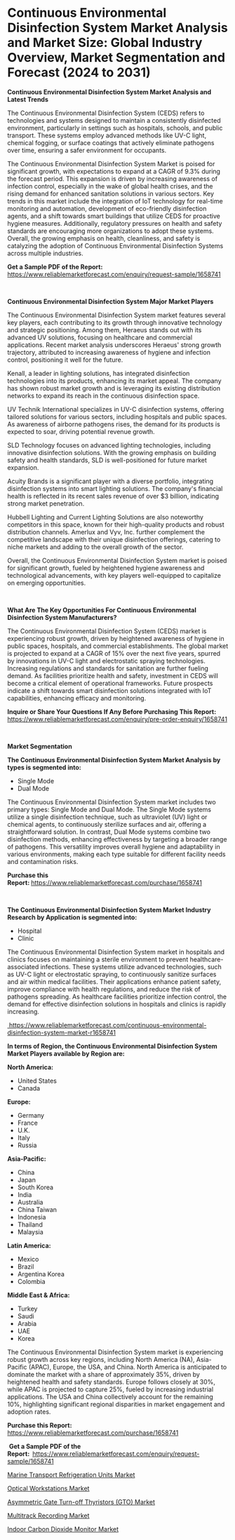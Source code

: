 <p><h1>Continuous Environmental Disinfection System Market Analysis and Market Size: Global Industry Overview, Market Segmentation and Forecast (2024 to 2031)</h1></p><p><strong>Continuous Environmental Disinfection System Market Analysis and Latest Trends</strong></p>
<p><p>The Continuous Environmental Disinfection System (CEDS) refers to technologies and systems designed to maintain a consistently disinfected environment, particularly in settings such as hospitals, schools, and public transport. These systems employ advanced methods like UV-C light, chemical fogging, or surface coatings that actively eliminate pathogens over time, ensuring a safer environment for occupants.</p><p>The Continuous Environmental Disinfection System Market is poised for significant growth, with expectations to expand at a CAGR of 9.3% during the forecast period. This expansion is driven by increasing awareness of infection control, especially in the wake of global health crises, and the rising demand for enhanced sanitation solutions in various sectors. Key trends in this market include the integration of IoT technology for real-time monitoring and automation, development of eco-friendly disinfection agents, and a shift towards smart buildings that utilize CEDS for proactive hygiene measures. Additionally, regulatory pressures on health and safety standards are encouraging more organizations to adopt these systems. Overall, the growing emphasis on health, cleanliness, and safety is catalyzing the adoption of Continuous Environmental Disinfection Systems across multiple industries.</p></p>
<p><strong>Get a Sample PDF of the Report:&nbsp;</strong> <a href="https://www.reliablemarketforecast.com/enquiry/request-sample/1658741?utm_campaign=1117&utm_medium=2&utm_source=Github&utm_content=ia&utm_term=29102024&utm_id=continuous-environmental-disinfection-system">https://www.reliablemarketforecast.com/enquiry/request-sample/1658741</a></p>
<p>&nbsp;</p>
<p><strong>Continuous Environmental Disinfection System Major Market Players</strong></p>
<p><p>The Continuous Environmental Disinfection System market features several key players, each contributing to its growth through innovative technology and strategic positioning. Among them, Heraeus stands out with its advanced UV solutions, focusing on healthcare and commercial applications. Recent market analysis underscores Heraeus' strong growth trajectory, attributed to increasing awareness of hygiene and infection control, positioning it well for the future.</p><p>Kenall, a leader in lighting solutions, has integrated disinfection technologies into its products, enhancing its market appeal. The company has shown robust market growth and is leveraging its existing distribution networks to expand its reach in the continuous disinfection space.</p><p>UV Technik International specializes in UV-C disinfection systems, offering tailored solutions for various sectors, including hospitals and public spaces. As awareness of airborne pathogens rises, the demand for its products is expected to soar, driving potential revenue growth.</p><p>SLD Technology focuses on advanced lighting technologies, including innovative disinfection solutions. With the growing emphasis on building safety and health standards, SLD is well-positioned for future market expansion.</p><p>Acuity Brands is a significant player with a diverse portfolio, integrating disinfection systems into smart lighting solutions. The company's financial health is reflected in its recent sales revenue of over $3 billion, indicating strong market penetration.</p><p>Hubbell Lighting and Current Lighting Solutions are also noteworthy competitors in this space, known for their high-quality products and robust distribution channels. Amerlux and Vyv, Inc. further complement the competitive landscape with their unique disinfection offerings, catering to niche markets and adding to the overall growth of the sector.</p><p>Overall, the Continuous Environmental Disinfection System market is poised for significant growth, fueled by heightened hygiene awareness and technological advancements, with key players well-equipped to capitalize on emerging opportunities.</p></p>
<p>&nbsp;</p>
<p><strong>What Are The Key Opportunities For Continuous Environmental Disinfection System Manufacturers?</strong></p>
<p><p>The Continuous Environmental Disinfection System (CEDS) market is experiencing robust growth, driven by heightened awareness of hygiene in public spaces, hospitals, and commercial establishments. The global market is projected to expand at a CAGR of 15% over the next five years, spurred by innovations in UV-C light and electrostatic spraying technologies. Increasing regulations and standards for sanitation are further fueling demand. As facilities prioritize health and safety, investment in CEDS will become a critical element of operational frameworks. Future prospects indicate a shift towards smart disinfection solutions integrated with IoT capabilities, enhancing efficacy and monitoring.</p></p>
<p><strong>Inquire or Share Your Questions If Any Before Purchasing This Report:</strong> <a href="https://www.reliablemarketforecast.com/enquiry/pre-order-enquiry/1658741?utm_campaign=1117&utm_medium=2&utm_source=Github&utm_content=ia&utm_term=29102024&utm_id=continuous-environmental-disinfection-system">https://www.reliablemarketforecast.com/enquiry/pre-order-enquiry/1658741</a></p>
<p>&nbsp;</p>
<p><strong>Market Segmentation</strong></p>
<p><strong>The Continuous Environmental Disinfection System Market Analysis by types is segmented into:</strong></p>
<p><ul><li>Single Mode</li><li>Dual Mode</li></ul></p>
<p><p>The Continuous Environmental Disinfection System market includes two primary types: Single Mode and Dual Mode. The Single Mode systems utilize a single disinfection technique, such as ultraviolet (UV) light or chemical agents, to continuously sterilize surfaces and air, offering a straightforward solution. In contrast, Dual Mode systems combine two disinfection methods, enhancing effectiveness by targeting a broader range of pathogens. This versatility improves overall hygiene and adaptability in various environments, making each type suitable for different facility needs and contamination risks.</p></p>
<p><strong>Purchase this Report:&nbsp;</strong><a href="https://www.reliablemarketforecast.com/purchase/1658741?utm_campaign=1117&utm_medium=2&utm_source=Github&utm_content=ia&utm_term=29102024&utm_id=continuous-environmental-disinfection-system">https://www.reliablemarketforecast.com/purchase/1658741</a></p>
<p>&nbsp;</p>
<p><strong>The Continuous Environmental Disinfection System Market Industry Research by Application is segmented into:</strong></p>
<p><ul><li>Hospital</li><li>Clinic</li></ul></p>
<p><p>The Continuous Environmental Disinfection System market in hospitals and clinics focuses on maintaining a sterile environment to prevent healthcare-associated infections. These systems utilize advanced technologies, such as UV-C light or electrostatic spraying, to continuously sanitize surfaces and air within medical facilities. Their applications enhance patient safety, improve compliance with health regulations, and reduce the risk of pathogens spreading. As healthcare facilities prioritize infection control, the demand for effective disinfection solutions in hospitals and clinics is rapidly increasing.</p></p>
<p><a href="https://www.reliablemarketforecast.com/continuous-environmental-disinfection-system-market-r1658741?utm_campaign=1117&utm_medium=2&utm_source=Github&utm_content=ia&utm_term=29102024&utm_id=continuous-environmental-disinfection-system">&nbsp;https://www.reliablemarketforecast.com/continuous-environmental-disinfection-system-market-r1658741</a></p>
<p><strong>In terms of Region, the Continuous Environmental Disinfection System Market Players available by Region are:</strong></p>
<p>
    <p> <strong> North America: </strong>
        <ul>
            <li>United States</li>
            <li>Canada</li>
        </ul>
        </p> 
    <p> <strong> Europe: </strong>
        <ul>
            <li>Germany</li>
            <li>France</li>
            <li>U.K.</li>
            <li>Italy</li>
            <li>Russia</li>
        </ul>
        </p> 
    <p> <strong> Asia-Pacific: </strong>
        <ul>
            <li>China</li>
            <li>Japan</li>
            <li>South Korea</li>
            <li>India</li>
            <li>Australia</li>
            <li>China Taiwan</li>
            <li>Indonesia</li>
            <li>Thailand</li>
            <li>Malaysia</li>
        </ul>
        </p> 
    <p> <strong> Latin America: </strong>
        <ul>
            <li>Mexico</li>
            <li>Brazil</li>
            <li>Argentina Korea</li>
            <li>Colombia</li>
        </ul>
        </p> 
    <p> <strong> Middle East & Africa: </strong>
        <ul>
            <li>Turkey</li>
            <li>Saudi</li>
            <li>Arabia</li>
            <li>UAE</li>
            <li>Korea</li>
        </ul>
    </p>
    </p>
<p><p>The Continuous Environmental Disinfection System market is experiencing robust growth across key regions, including North America (NA), Asia-Pacific (APAC), Europe, the USA, and China. North America is anticipated to dominate the market with a share of approximately 35%, driven by heightened health and safety standards. Europe follows closely at 30%, while APAC is projected to capture 25%, fueled by increasing industrial applications. The USA and China collectively account for the remaining 10%, highlighting significant regional disparities in market engagement and adoption rates.</p></p>
<p><strong>Purchase this Report: </strong><a href="https://www.reliablemarketforecast.com/purchase/1658741?utm_campaign=1117&utm_medium=2&utm_source=Github&utm_content=ia&utm_term=29102024&utm_id=continuous-environmental-disinfection-system">https://www.reliablemarketforecast.com/purchase/1658741</a></p>
<p>&nbsp;<strong>Get a Sample PDF of the Report:&nbsp;&nbsp;</strong><a href="https://www.reliablemarketforecast.com/enquiry/request-sample/1658741?utm_campaign=1117&utm_medium=2&utm_source=Github&utm_content=ia&utm_term=29102024&utm_id=continuous-environmental-disinfection-system">https://www.reliablemarketforecast.com/enquiry/request-sample/1658741</a></p>
<p><strong></strong></p>
<p><p><a href="https://github.com/rieuydbalon3b/Market-Research-Report-List-1/blob/main/marine-transport-refrigeration-units-market.md?utm_campaign=1117&utm_medium=2&utm_source=Github&utm_content=ia&utm_term=29102024&utm_id=continuous-environmental-disinfection-system">Marine Transport Refrigeration Units Market</a></p><p><a href="https://issuu.com/reportprime-2/docs/optical-workstations-market-size-20_9ffe3b42c878d0?utm_campaign=1117&utm_medium=2&utm_source=Github&utm_content=ia&utm_term=29102024&utm_id=continuous-environmental-disinfection-system">Optical Workstations Market</a></p><p><a href="https://github.com/cairotmbrowne3cq/Market-Research-Report-List-1/blob/main/asymmetric-gate-turn-off-thyristors-gto-market.md?utm_campaign=1117&utm_medium=2&utm_source=Github&utm_content=ia&utm_term=29102024&utm_id=continuous-environmental-disinfection-system">Asymmetric Gate Turn-off Thyristors (GTO) Market</a></p><p><a href="https://www.linkedin.com/pulse/multitrack-recording-market-global-share-ranking-overall-sales-r20qf?utm_campaign=1117&utm_medium=2&utm_source=Github&utm_content=ia&utm_term=29102024&utm_id=continuous-environmental-disinfection-system">Multitrack Recording Market</a></p><p><a href="https://issuu.com/reportprime-2/docs/indoor-carbon-dioxide-monitor-marke_5405252a8a2dc1?utm_campaign=1117&utm_medium=2&utm_source=Github&utm_content=ia&utm_term=29102024&utm_id=continuous-environmental-disinfection-system">Indoor Carbon Dioxide Monitor Market</a></p></p>